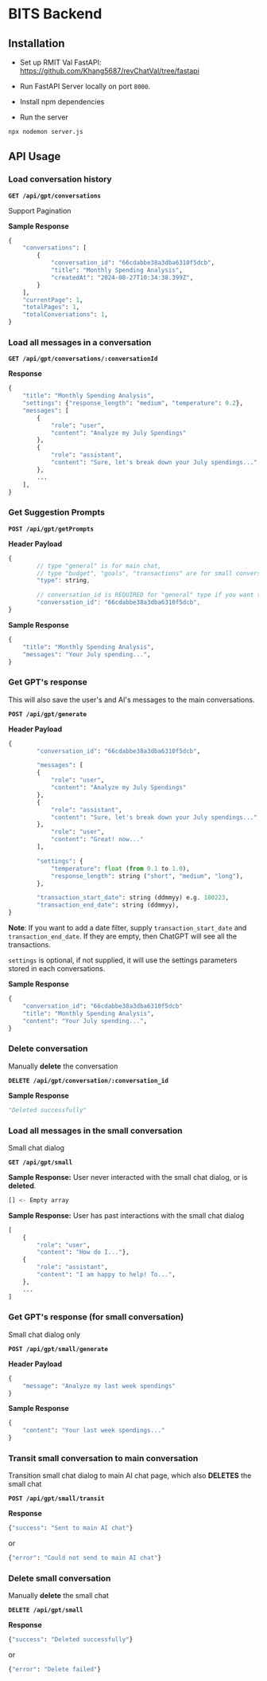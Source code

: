 # BITS Backend

## Installation

- Set up RMIT Val FastAPI: https://github.com/Khang5687/revChatVal/tree/fastapi

- Run FastAPI Server locally on port `8000`.

- Install npm dependencies

- Run the server

```bash
npx nodemon server.js
```

## API Usage

### Load conversation history

**`GET /api/gpt/conversations`**

Support Pagination

**Sample Response**

```python
{
    "conversations": [
        {
            "conversation_id": "66cdabbe38a3dba6310f5dcb",
            "title": "Monthly Spending Analysis",
            "createdAt": "2024-08-27T10:34:38.399Z",
        }
    ],
    "currentPage": 1,
    "totalPages": 1,
    "totalConversations": 1,
}
```

### Load all messages in a conversation

**`GET /api/gpt/conversations/:conversationId`**

**Response**

```python
{
    "title": "Monthly Spending Analysis",
    "settings": {"response_length": "medium", "temperature": 0.2},
    "messages": [
        {
            "role": "user",
            "content": "Analyze my July Spendings"
        },
        {
            "role": "assistant",
            "content": "Sure, let's break down your July spendings...",
        },
        ...
    ],
}


```

### Get Suggestion Prompts

**`POST /api/gpt/getPrompts`**

**Header Payload**

```javascript
{
        // type "general" is for main chat,
        // type "budget", "goals", "transactions" are for small conversations.
        "type": string,

        // conversation_id is REQUIRED for "general" type if you want the prompts to be relevant to previous messages.
        "conversation_id": "66cdabbe38a3dba6310f5dcb",
}
```

**Sample Response**

```python
{
    "title": "Monthly Spending Analysis",
    "messages": "Your July spending...",
}
```

### Get GPT's response

This will also save the user's and AI's messages to the main conversations.

**`POST /api/gpt/generate`**

**Header Payload**

```python
{
        "conversation_id": "66cdabbe38a3dba6310f5dcb",

        "messages": [
        {
            "role": "user",
            "content": "Analyze my July Spendings"
        },
        {
            "role": "assistant",
            "content": "Sure, let's break down your July spendings...",
        },
            "role": "user",
            "content": "Great! now..."
        ],

        "settings": {
            "temperature": float (from 0.1 to 1.0),
            "response_length": string ("short", "medium", "long"),
        },

        "transaction_start_date": string (ddmmyy) e.g. 180223,
        "transaction_end_date": string (ddmmyy),
}
```

**Note**: If you want to add a date filter, supply `transaction_start_date` and `transaction_end_date`. If they are empty, then ChatGPT will see all the transactions.

`settings` is optional, if not supplied, it will use the settings parameters stored in each conversations.

**Sample Response**

```python
{
    "conversation_id": "66cdabbe38a3dba6310f5dcb"
    "title": "Monthly Spending Analysis",
    "content": "Your July spending...",
}
```

### Delete conversation

Manually **delete** the conversation

**`DELETE /api/gpt/conversation/:conversation_id`**

**Sample Response**

```python
"Deleted successfully"
```

### Load all messages in the small conversation

Small chat dialog

**`GET /api/gpt/small`**

**Sample Response:** User never interacted with the small chat dialog, or is **deleted**.

```python
[] <- Empty array
```

**Sample Response:** User has past interactions with the small chat dialog

```python
[
    {
        "role": "user",
        "content": "How do I..."},
    {
        "role": "assistant",
        "content": "I am happy to help! To...",
    },
    ...
]
```

### Get GPT's response (for small conversation)

Small chat dialog only

**`POST /api/gpt/small/generate`**

**Header Payload**

```python
{
    "message": "Analyze my last week spendings"
}
```

**Sample Response**

```python
{
    "content": "Your last week spendings..."
}
```

### Transit small conversation to main conversation

Transition small chat dialog to main AI chat page, which also **DELETES** the small chat

**`POST /api/gpt/small/transit`**

**Response**

```python
{"success": "Sent to main AI chat"}
```

or

```python
{"error": "Could not send to main AI chat"}
```

### Delete small conversation

Manually **delete** the small chat

**`DELETE /api/gpt/small`**

**Response**

```python
{"success": "Deleted successfully"}
```

or

```python
{"error": "Delete failed"}
```
